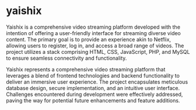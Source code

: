 # yaishix
Yaishix is a comprehensive video streaming platform developed with the intention of offering a user-friendly interface for streaming diverse video content. The primary goal is to provide an experience akin to Netflix, allowing users to register, log in, and access a broad range of videos. The project utilizes a stack comprising HTML, CSS, JavaScript, PHP, and MySQL to ensure seamless connectivity and functionality.



Yaishix represents a comprehensive video streaming platform that leverages a blend of frontend technologies and backend functionality to deliver an immersive user experience. The project encapsulates meticulous database design, secure implementation, and an intuitive user interface. Challenges encountered during development were effectively addressed, paving the way for potential future enhancements and feature additions.

